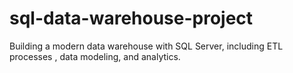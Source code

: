 # sql-data-warehouse-project
Building a modern data warehouse with SQL Server, including ETL processes , data modeling, and analytics.
